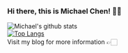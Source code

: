 ### Hi there, this is Michael Chen! 👋🏻

![Michael's github stats](https://github-readme-stats.vercel.app/api?username=MessiahChen&show_icons=true&count_private=true&hide=prs)<br>
[![Top Langs](https://github-readme-stats.vercel.app/api/top-langs/?username=MessiahChen&layout=compact)](https://github.com/anuraghazra/github-readme-stats)<br>
Visit my blog for more information 👉🏻 &nbsp; <a href="https://MichaelChen.xyz">
  <img width="16px" src="https://github.com/MessiahChen/MessiahChen.github.io/blob/master/img/favicon.ico" />
</a>
